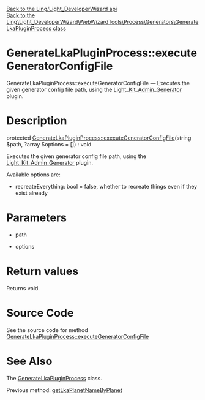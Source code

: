 [Back to the Ling/Light_DeveloperWizard api](https://github.com/lingtalfi/Light_DeveloperWizard/blob/master/doc/api/Ling/Light_DeveloperWizard.md)<br>
[Back to the Ling\Light_DeveloperWizard\WebWizardTools\Process\Generators\GenerateLkaPluginProcess class](https://github.com/lingtalfi/Light_DeveloperWizard/blob/master/doc/api/Ling/Light_DeveloperWizard/WebWizardTools/Process/Generators/GenerateLkaPluginProcess.md)


GenerateLkaPluginProcess::executeGeneratorConfigFile
================



GenerateLkaPluginProcess::executeGeneratorConfigFile — Executes the given generator config file path, using the [Light_Kit_Admin_Generator](https://github.com/lingtalfi/Light_Kit_Admin_Generator) plugin.




Description
================


protected [GenerateLkaPluginProcess::executeGeneratorConfigFile](https://github.com/lingtalfi/Light_DeveloperWizard/blob/master/doc/api/Ling/Light_DeveloperWizard/WebWizardTools/Process/Generators/GenerateLkaPluginProcess/executeGeneratorConfigFile.md)(string $path, ?array $options = []) : void




Executes the given generator config file path, using the [Light_Kit_Admin_Generator](https://github.com/lingtalfi/Light_Kit_Admin_Generator) plugin.

Available options are:

- recreateEverything: bool = false, whether to recreate things even if they exist already




Parameters
================


- path

    

- options

    


Return values
================

Returns void.








Source Code
===========
See the source code for method [GenerateLkaPluginProcess::executeGeneratorConfigFile](https://github.com/lingtalfi/Light_DeveloperWizard/blob/master/WebWizardTools/Process/Generators/GenerateLkaPluginProcess.php#L347-L663)


See Also
================

The [GenerateLkaPluginProcess](https://github.com/lingtalfi/Light_DeveloperWizard/blob/master/doc/api/Ling/Light_DeveloperWizard/WebWizardTools/Process/Generators/GenerateLkaPluginProcess.md) class.

Previous method: [getLkaPlanetNameByPlanet](https://github.com/lingtalfi/Light_DeveloperWizard/blob/master/doc/api/Ling/Light_DeveloperWizard/WebWizardTools/Process/Generators/GenerateLkaPluginProcess/getLkaPlanetNameByPlanet.md)<br>


